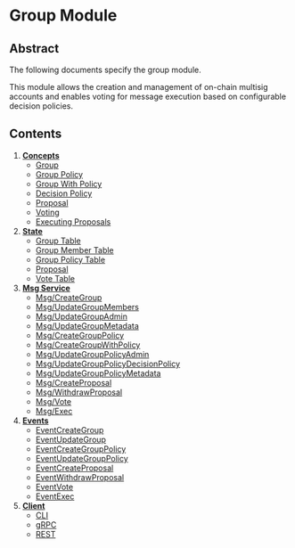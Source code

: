 <!--
order: 0
title: Group Overview
parent:
  title: "group"
-->

# Group Module

## Abstract

The following documents specify the group module.

This module allows the creation and management of on-chain multisig accounts and enables voting for message execution based on configurable decision policies.

## Contents

1. **[Concepts](01_concepts.md)**
    - [Group](01_concepts.md#group)
    - [Group Policy](01_concepts.md#group-policy)
    - [Group With Policy](01_concepts.md#group-with-policy)
    - [Decision Policy](01_concepts.md#decision-policy)
    - [Proposal](01_concepts.md#proposal)
    - [Voting](01_concepts.md#voting)
    - [Executing Proposals](01_concepts.md#executing-proposals)
2. **[State](02_state.md)**
    - [Group Table](02_state.md#group-table)
    - [Group Member Table](02_state.md#group-member-table)
    - [Group Policy Table](02_state.md#group-policy-table)
    - [Proposal](02_state.md#proposal-table)
    - [Vote Table](02_state.md#vote-table)
3. **[Msg Service](03_messages.md)**
    - [Msg/CreateGroup](03_messages.md#msgcreategroup)
    - [Msg/UpdateGroupMembers](03_messages.md#msgupdategroupmembers)
    - [Msg/UpdateGroupAdmin](03_messages.md#msgupdategroupadmin)
    - [Msg/UpdateGroupMetadata](03_messages.md#msgupdategroupmetadata)
    - [Msg/CreateGroupPolicy](03_messages.md#msgcreategrouppolicy)
    - [Msg/CreateGroupWithPolicy](03_messages.md#msgcreategroupwithpolicy)
    - [Msg/UpdateGroupPolicyAdmin](03_messages.md#msgupdategrouppolicyadmin)
    - [Msg/UpdateGroupPolicyDecisionPolicy](03_messages.md#msgupdategrouppolicydecisionpolicy)
    - [Msg/UpdateGroupPolicyMetadata](03_messages.md#msgupdategrouppolicymetadata)
    - [Msg/CreateProposal](03_messages.md#msgcreateproposal)
    - [Msg/WithdrawProposal](03_messages.md#msgwithdrawproposal)
    - [Msg/Vote](03_messages.md#msgvote)
    - [Msg/Exec](03_messages.md#msgexec)
4. **[Events](04_events.md)**
    - [EventCreateGroup](04_events.md#eventcreategroup)
    - [EventUpdateGroup](04_events.md#eventupdategroup)
    - [EventCreateGroupPolicy](04_events.md#eventcreategrouppolicy)
    - [EventUpdateGroupPolicy](04_events.md#eventupdategrouppolicy)
    - [EventCreateProposal](04_events.md#eventcreateproposal)
    - [EventWithdrawProposal](04_events.md#eventwithdrawproposal)
    - [EventVote](04_events.md#eventvote)
    - [EventExec](04_events.md#eventexec)
5. **[Client](05_client.md)**
    - [CLI](05_client.md#cli)
    - [gRPC](05_client.md#grpc)
    - [REST](05_client.md#rest)
